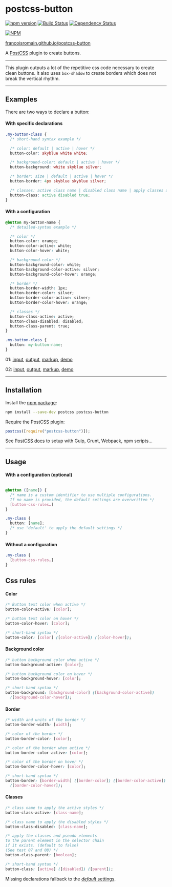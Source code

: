 # postcss-button

[![npm version][npm-img]][npm] [![Build Status][ci-img]][ci] [![Dependency Status][dep-img]][dep]

[![NPM](https://nodei.co/npm/postcss-button.png)](https://nodei.co/npm/postcss-button/)

[francoisromain.github.io/postcss-button][github.io]

A [PostCSS] plugin to create buttons.

[github.io]: http://francoisromain.github.io/postcss-button
[postcss]: https://github.com/postcss/postcss
[ci-img]: https://travis-ci.org/francoisromain/postcss-button.svg
[ci]: https://travis-ci.org/francoisromain/postcss-button
[npm-img]: https://badge.fury.io/js/postcss-button.svg
[npm]: https://badge.fury.io/js/postcss-button
[dep-img]: https://david-dm.org/francoisromain/postcss-button.svg
[dep]: https://david-dm.org/francoisromain/postcss-button

---

This plugin outputs a lot of the repetitive css code necessary to create clean buttons. It also uses `box-shadow` to create borders which does not break the vertical rhythm.

---

## Examples

There are two ways to declare a button:

#### With specific declarations

```css
.my-button-class {
  /* short-hand syntax example */

  /* color: default | active | hover */
  button-color: skyblue white white;

  /* background-color: default | active | hover */
  button-background: white skyblue silver;

  /* border: size | default | active | hover */
  button-border: 4px skyblue skyblue silver;

  /* classes: active class name | disabled class name | apply classes and pseudo classes to the parent selector */
  button-class: active disabled true;
}
```

#### With a configuration

```css
@button my-button-name {
  /* detailed-syntax example */

  /* color */
  button-color: orange;
  button-color-active: white;
  button-color-hover: white;

  /* background-color */
  button-background-color: white;
  button-background-color-active: silver;
  button-background-color-hover: orange;

  /* border */
  button-border-width: 1px;
  button-border-color: silver;
  button-border-color-active: silver;
  button-border-color-hover: orange;

  /* classes */
  button-class-active: active;
  button-class-disabled: disabled;
  button-class-parent: true;
}
```

```css
.my-button-class {
  button: my-button-name;
}
```

01: [input](https://github.com/francoisromain/postcss-button/blob/gh-pages/test/src/01.css), [output](https://github.com/francoisromain/postcss-button/blob/gh-pages/test/dist/01.css), [markup](https://github.com/francoisromain/postcss-button/blob/gh-pages/test/01.html), [demo](https://francoisromain.github.io/postcss-button/test/01.html)

02: [input](https://github.com/francoisromain/postcss-button/blob/gh-pages/test/src/02.css), [output](https://github.com/francoisromain/postcss-button/blob/gh-pages/test/dist/02.css), [markup](https://github.com/francoisromain/postcss-button/blob/gh-pages/test/02.html), [demo](https://francoisromain.github.io/postcss-button/test/02.html)

---

## Installation

Install the [npm package](https://www.npmjs.com/package/postcss-button):

```bash
npm install --save-dev postcss postcss-button
```

Require the PostCSS plugin:

```js
postcss([require("postcss-button")]);
```

See [PostCSS docs](https://github.com/postcss/postcss#usage) to setup with Gulp, Grunt, Webpack, npm scripts…

---

## Usage

#### With a configuration (optional)

```css

@button ([name]) {
  /* name is a custom identifier to use multiple configurations.
  If no name is provided, the default settings are overwritten */
  [button-css-rules…]
}

.my-class {
  button: [name];
  /* use 'default' to apply the default settings */
}
```

#### Without a configuration

```css
.my-class {
  [button-css-rules…]
}
```

## Css rules

#### Color

```css
/* Button text color when active */
button-color-active: [color];

/* button text color on hover */
button-color-hover: [color];

/* short-hand syntax */
button-color: [color] ([color-active]) ([color-hover]);
```

#### Background color

```css
/* button background color when active */
button-background-active: [color];

/* button background color on hover */
button-background-hover: [color];

/* short-hand syntax */
button-background: [background-color] ([background-color-active])
  ([background-color-hover]);
```

#### Border

```css
/* width and units of the border */
button-border-width: [width];

/* color of the border */
button-border-color: [color];

/* color of the border when active */
button-border-color-active: [color];

/* color of the border on hover */
button-border-color-hover: [color];

/* short-hand syntax */
button-border: [border-width] ([border-color]) ([border-color-active])
  ([border-color-hover]);
```

#### Classes

```css
/* class name to apply the active styles */
button-class-active: [class-name];

/* class name to apply the disabled styles */
button-class-disabled: [class-name];

/* apply the classes and pseudo elements
to the parent element in the selector chain
if it exists. (default to false)
(See test 07 and 08) */
button-class-parent: [boolean];

/* short-hand syntax */
button-class: [active] ([disabled]) ([parent]);
```

Missing declarations fallback to the [_default_ settings](https://github.com/francoisromain/postcss-button/blob/c5bf5e690f12bda8a2a353392dae50e22897e3b3/src/index.js#L93-L106).
